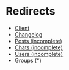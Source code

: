 # Redirects
* [Client]()
* [Changelog]()
* [Posts (incomplete)]()
* [Chats (incomplete)]()
* [Users (incomplete)]()
* Groups (*)